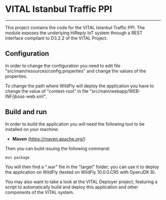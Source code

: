 # VITAL Istanbul Traffic PPI

---

This project contains the code for the VITAL Istanbul Traffic PPI. The module
exposes the underlying HiReply IoT system through a REST interface compliant to
D3.2.2 of the VITAL Project.

## Configuration

In order to change the configuration you need to edit file
"src/main/resources/config.properties" and change the values of the properties.

To change the path where WildFly will deploy the application you have to change
the value of "context-root" in file "src/main/webapp/WEB-INF/jboss-web.xml".

## Build and run

In order to build the application you will need the following tool to be
installed on your machine:

* **Maven** (https://maven.apache.org/)

Then you can build issuing the following command:

```
mvn package
```

You will then find a ".war" file in the "target" folder; you can use it to
deploy the application on WildFly (tested on WildFly 10.0.0.CR5 with OpenJDK
8).

You may also want to take a look at the VITAL Deployer project, featuring a
script to automatically build and deploy this application and other components
of the VITAL system.

